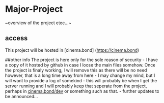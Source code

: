 # Major-Project
~overview of the project etec...~
## access
This project will be hosted in [cinema.bond] (https://cinema.bond)

##other info
The project is here only for the sole reason of security - I have a copy of it hosted by github in case I loose the main files somehow. Once the project is finaly working, I will remove this as there will be no need however, that is a long time away from here - I may change my mind, but I will want to provide a log of somekind - this will probably be when I get the server running and I will probably keep that seperate from the project, perhaps in [cinema.bond/dev](https://cinema.bond/dev) or something such as that. - further updates to be announced...
